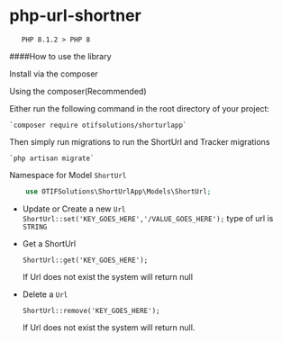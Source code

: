# php-url-shortner

`   PHP 8.1.2 > PHP 8`

####How to use the library

Install via the composer

Using the composer(Recommended)

Either run the following command in the root directory of your project:

    `composer require otifsolutions/shorturlapp`

Then simply run migrations to run the ShortUrl and Tracker migrations

    `php artisan migrate`

Namespace for Model `ShortUrl`

```php
    use OTIFSolutions\ShortUrlApp\Models\ShortUrl;
```

- Update or Create a new `Url`
  `ShortUrl::set('KEY_GOES_HERE','/VALUE_GOES_HERE');`
  type of url is `STRING`

- Get a ShortUrl

  `ShortUrl::get('KEY_GOES_HERE');`

  If Url does not exist the system will return null

- Delete a `Url`

  `ShortUrl::remove('KEY_GOES_HERE');`

  If Url does not exist the system will return null.

